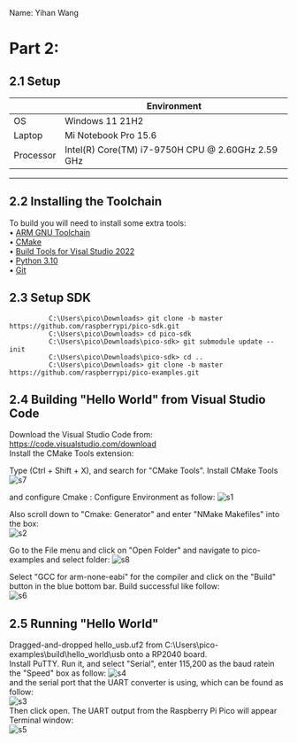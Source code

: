 Name: Yihan Wang



# Part 2:
## 2.1 Setup
|  | Environment|
|---    |---|
| OS    |    Windows 11 21H2|
|Laptop | Mi Notebook Pro 15.6 |
|Processor | Intel(R) Core(TM) i7-9750H CPU @ 2.60GHz   2.59 GHz |

***
## 2.2 Installing the Toolchain
To build you will need to install some extra tools:<br/>
• [ARM GNU Toolchain](https://developer.arm.com/downloads/-/arm-gnu-toolchain-downloads)<br/>
• [CMake](https://cmake.org/download/)<br/>
• [Build Tools for Visal Studio 2022](https://visualstudio.microsoft.com/downloads/#build-tools-for-visual-studio-2022)<br/>
• [Python 3.10](https://www.python.org/downloads/windows/)<br/>
• [Git](https://git-scm.com/download/win)<br/>

## 2.3 Setup SDK
        
              C:\Users\pico\Downloads> git clone -b master https://github.com/raspberrypi/pico-sdk.git
              C:\Users\pico\Downloads> cd pico-sdk
              C:\Users\pico\Downloads\pico-sdk> git submodule update --init
              C:\Users\pico\Downloads\pico-sdk> cd ..
              C:\Users\pico\Downloads> git clone -b master https://github.com/raspberrypi/pico-examples.git

## 2.4 Building "Hello World" from Visual Studio Code
              
Download the Visual Studio Code from: <br/>
https://code.visualstudio.com/download
<br/>
Install the CMake Tools extension:<br/>

Type (Ctrl + Shift + X), and search for "CMake Tools". Install CMake Tools 
![s7](https://user-images.githubusercontent.com/113371324/195966339-d76ef7e2-9641-4eb0-9954-c9ba8655e459.png)

and configure Cmake : Configure Environment as follow:
![s1](https://user-images.githubusercontent.com/113371324/195964834-e23c2a29-9e0c-475b-9e44-85c534594ee9.png)

Also scroll down to "Cmake: Generator" and enter "NMake Makefiles" into the box:<br/>
![s2](https://user-images.githubusercontent.com/113371324/195964868-ddceed44-f49c-486e-bac1-310280c0c62b.png)


Go to the File menu and click on "Open Folder" and navigate to pico-examples and select folder:
![s8](https://user-images.githubusercontent.com/113371324/195966434-63a3fa9b-ff29-4357-8200-013cca1ca451.png)

Select "GCC for arm-none-eabi" for the compiler and click on the "Build" button in the blue bottom bar. 
Build successful like follow: <br/>
![s6](https://user-images.githubusercontent.com/113371324/195965875-2d09dd65-88bc-4d70-afaf-592845df5d13.png)


## 2.5 Running "Hello World"
Dragged-and-dropped hello_usb.uf2 from C:\Users\pico-examples\build\hello_world\usb onto a RP2040 board. <br/>
Install PuTTY. Run it, and select "Serial", enter 115,200 as the baud ratein the "Speed" box as follow:
![s4](https://user-images.githubusercontent.com/113371324/195965252-77794e74-b7e7-499a-9c25-9cb135a26b05.png)
<br/>
and the serial port that the UART converter is using, which can be found as follow:<br/>
![s3](https://user-images.githubusercontent.com/113371324/195965219-f6cb7619-9947-4da6-89ba-cf7beae56727.png)
<br/>
Then click open. The UART output from the Raspberry Pi Pico will appear Terminal window:<br/>
![s5](https://user-images.githubusercontent.com/113371324/195965279-be67b4db-6c18-4354-8073-65ce5e54747e.png)
